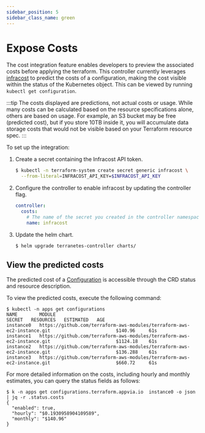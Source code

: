 ```yaml
---
sidebar_position: 5
sidebar_class_name: green
---
```

# Expose Costs

The cost integration feature enables developers to preview the associated costs before applying the terraform. This controller currently leverages [infracost](https://infracost.io) to predict the costs of a configuration, making the cost visible within the status of the Kubernetes object. This can be viewed by running `kubectl get configuration`.

:::tip
The costs displayed are predictions, not actual costs or usage. While many costs can be calculated based on the resource specifications alone, others are based on usage. For example, an S3 bucket may be free (predicted cost), but if you store 10TB inside it, you will accumulate data storage costs that would not be visible based on your Terraform resource spec.
:::

To set up the integration:

1. Create a secret containing the Infracost API token.
    ```bash
    $ kubectl -n terraform-system create secret generic infracost \
      --from-literal=INFRACOST_API_KEY=$INFRACOST_API_KEY
    ```

2. Configure the controller to enable infracost by updating the controller flag.
    ```yaml
    controller:
      costs:
        # The name of the secret you created in the controller namespace above
        name: infracost
    ```

3. Update the helm chart.
    ```bash
    $ helm upgrade terranetes-controller charts/
    ```

## View the predicted costs

The predicted cost of a [Configuration](../reference/configurations.terraform.appvia.io.md) is accessible through the CRD status and resource description.

To view the predicted costs, execute the following command:
```shell
$ kubectl -n apps get configurations
NAME        MODULE                                                                    SECRET   RESOURCES   ESTIMATED   AGE
instance0   https://github.com/terraform-aws-modules/terraform-aws-ec2-instance.git                        $140.96     61s
instance1   https://github.com/terraform-aws-modules/terraform-aws-ec2-instance.git                        $1124.18    61s
instance2   https://github.com/terraform-aws-modules/terraform-aws-ec2-instance.git                        $136.288    61s
instance3   https://github.com/terraform-aws-modules/terraform-aws-ec2-instance.git                        $660.72     61s
```
For more detailed information on the costs, including hourly and monthly estimates, you can query the status fields as follows:
```shell
$ k -n apps get configurations.terraform.appvia.io  instance0 -o json | jq -r .status.costs
{
  "enabled": true,
  "hourly": "$0.1930958904109589",
  "monthly": "$140.96"
}
```
